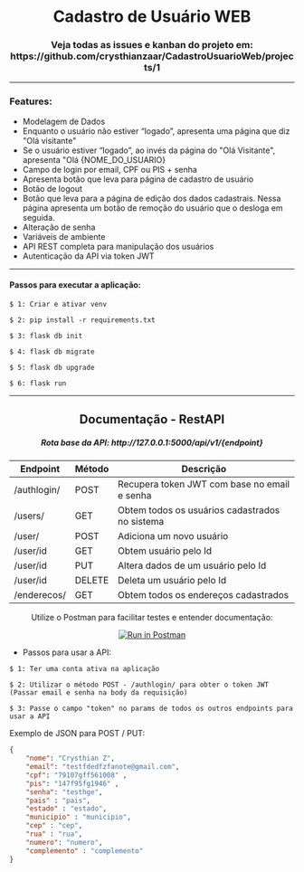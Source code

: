 <H1 align=center> Cadastro de Usuário WEB </H1>

<H3 align=center> Veja todas as issues e kanban do projeto em: https://github.com/crysthianzaar/CadastroUsuarioWeb/projects/1 </H3>

---
### Features:
- Modelagem de Dados
-  Enquanto o usuário não estiver “logado”, apresenta uma página que diz "Olá
visitante"
- Se o usuário estiver “logado”, ao invés da página do "Olá Visitante", apresenta
"Olá {NOME_DO_USUARIO}
- Campo de login por email, CPF ou PIS + senha
- Apresenta botão que leva para página de cadastro de usuário
- Botão de logout
- Botão que leva para a página de edição dos dados cadastrais. Nessa
página apresenta um botão de remoção do usuário que o desloga em
seguida.
- Alteração de senha
- Variáveis de ambiente
- API REST completa para manipulação dos usuários
- Autenticação da API via token JWT

---

#### 	Passos para executar a aplicação:
`$ 1: Criar e ativar venv`

`$ 2: pip install -r requirements.txt`

`$ 3: flask db init`

`$ 4: flask db migrate`

`$ 5: flask db upgrade`

`$ 6: flask run`

---
<div align=center>
  
<H2 > Documentação - RestAPI </H2>
<h5> Rota base da API:  http://127.0.0.1:5000/api/v1/{endpoint} </h5>

Endpoint  | Método | Descrição
------------- | ------------- | -------------
/authlogin/  | POST | Recupera token JWT com base no email e senha 
/users/  | GET | Obtem todos os usuários cadastrados no sistema
/user/ | POST | Adiciona um novo usuário
/user/id | GET | Obtem usuário pelo Id
/user/id | PUT | Altera dados de um usuário pelo Id
/user/id | DELETE | Deleta um usuário pelo Id
/enderecos/ |GET | Obtem todos os endereços cadastrados
  
Utilize o Postman para facilitar testes e entender documentação:
  
  [![Run in Postman](https://run.pstmn.io/button.svg)](https://app.getpostman.com/run-collection/ed7f32afbde1caef0698?action=collection%2Fimport)
 </div>
 
 - Passos para usar a API:

`$ 1: Ter uma conta ativa na aplicação` 

`$ 2: Utilizar o método POST - /authlogin/ para obter o token JWT (Passar email e senha na body da requisição)`

`$ 3: Passe o campo "token" no params de todos os outros endpoints para usar a API` 

Exemplo de JSON para POST / PUT:


```json
{
    "nome": "Crysthian Z",
    "email": "testfdedfzfanote@gmail.com",
    "cpf": "79107gff561008" ,
    "pis": "147f95fg1946" ,
    "senha": "testhge",
    "pais" : "pais",
    "estado" : "estado",
    "municipio" : "municipio",
    "cep" : "cep",
    "rua" : "rua",
    "numero": "numero",
    "complemento" : "complemento"
} 
```
